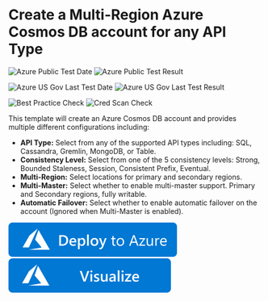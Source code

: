 # Create a Multi-Region Azure Cosmos DB account for any API Type

![Azure Public Test Date](https://azurequickstartsservice.blob.core.windows.net/badges/101-cosmosdb-create-multi-region-account/PublicLastTestDate.svg)
![Azure Public Test Result](https://azurequickstartsservice.blob.core.windows.net/badges/101-cosmosdb-create-multi-region-account/PublicDeployment.svg)

![Azure US Gov Last Test Date](https://azurequickstartsservice.blob.core.windows.net/badges/101-cosmosdb-create-multi-region-account/FairfaxLastTestDate.svg)
![Azure US Gov Last Test Result](https://azurequickstartsservice.blob.core.windows.net/badges/101-cosmosdb-create-multi-region-account/FairfaxDeployment.svg)

![Best Practice Check](https://azurequickstartsservice.blob.core.windows.net/badges/101-cosmosdb-create-multi-region-account/BestPracticeResult.svg)
![Cred Scan Check](https://azurequickstartsservice.blob.core.windows.net/badges/101-cosmosdb-create-multi-region-account/CredScanResult.svg)

This template will create an Azure Cosmos DB account and provides multiple
different configurations including:

- **API Type:** Select from any of the supported API types including: SQL,
  Cassandra, Gremlin, MongoDB, or Table.
- **Consistency Level:** Select from one of the 5 consistency levels: Strong,
  Bounded Staleness, Session, Consistent Prefix, Eventual.
- **Multi-Region:** Select locations for primary and secondary regions.
- **Multi-Master:** Select whether to enable multi-master support. Primary and
  Secondary regions, fully writable.
- **Automatic Failover:** Select whether to enable automatic failover on the
  account (Ignored when Multi-Master is enabled).

[![Deploy To Azure](https://raw.githubusercontent.com/Azure/azure-quickstart-templates/master/1-CONTRIBUTION-GUIDE/images/deploytoazure.svg?sanitize=true)](https://portal.azure.com/#create/Microsoft.Template/uri/https%3A%2F%2Fraw.githubusercontent.com%2FAzure%2Fazure-quickstart-templates%2Fmaster%2F101-cosmosdb-create-multi-region-account%2Fazuredeploy.json)
[![Visualize](https://raw.githubusercontent.com/Azure/azure-quickstart-templates/master/1-CONTRIBUTION-GUIDE/images/visualizebutton.svg?sanitize=true)](http://armviz.io/#/?load=https%3A%2F%2Fraw.githubusercontent.com%2FAzure%2Fazure-quickstart-templates%2Fmaster%2F101-cosmosdb-create-multi-region-account%2Fazuredeploy.json)
